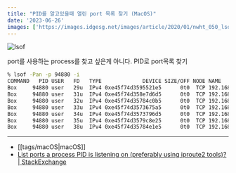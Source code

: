 ```yaml
---
title: "PID를 알고있을때 열린 port 목록 찾기 (MacOS)"
date: '2023-06-26'
images: ['https://images.idgesg.net/images/article/2020/01/nwht_050_lsof-100826152-orig.jpg']
---
```

![lsof](https://images.idgesg.net/images/article/2020/01/nwht_050_lsof-100826152-orig.jpg)

port를 사용하는 process를 찾고 싶은게 아니다. PID로 port목록 찾기

```bash
% lsof -Pan -p 94880 -i
COMMAND   PID USER   FD   TYPE             DEVICE SIZE/OFF NODE NAME
Box     94880 user   29u  IPv4 0xe45f74d3595521e5      0t0  TCP 192.168.75.176:49709->104.18.34.223:443 (CLOSE_WAIT)
Box     94880 user   31u  IPv4 0xe45f74d358e7d6d5      0t0  TCP 192.168.75.176:49711->74.112.186.144:443 (CLOSE_WAIT)
Box     94880 user   32u  IPv4 0xe45f74d35784c0b5      0t0  TCP 192.168.75.176:49712->74.112.186.144:443 (CLOSE_WAIT)
Box     94880 user   33u  IPv4 0xe45f74d3573675a5      0t0  TCP 192.168.75.176:63246->104.18.34.223:443 (CLOSE_WAIT)
Box     94880 user   34u  IPv4 0xe45f74d3573796d5      0t0  TCP 192.168.75.176:63621->74.112.186.144:443 (ESTABLISHED)
Box     94880 user   35u  IPv4 0xe45f74d3579c8e25      0t0  TCP 192.168.75.176:63643->74.112.186.146:443 (ESTABLISHED)
Box     94880 user   38u  IPv4 0xe45f74d35784e1e5      0t0  TCP 192.168.75.176:63625->74.112.186.144:443 (ESTABLISHED)
```

---
- [[tags/macOS|macOS]]
- [List ports a process PID is listening on (preferably using iproute2 tools)? | StackExchange](https://unix.stackexchange.com/a/157824/53052)
